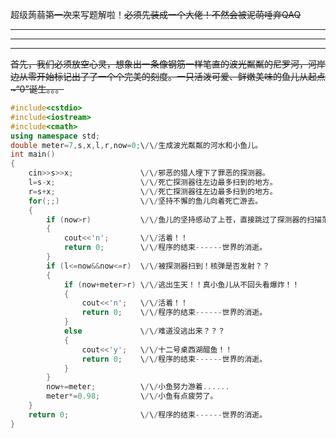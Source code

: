 超级蒟蒻~~第一次~~来写题解啦！~~必须先装成一个大佬！不然会被泥萌唾弃QAQ~~


------------


------------


------------

~~首先，我们必须放空心灵，想象出一条像钢筋一样笔直的波光粼粼的尼罗河，河岸边从零开始标记出了了一个个完美的刻度。一只活泼可爱、鲜嫩美味的鱼儿从起点~“0”诞生。。。~~

```cpp
#include<cstdio>
#include<iostream>
#include<cmath>
using namespace std;
double meter=7,s,x,l,r,now=0;\/\/生成波光粼粼的河水和小鱼儿。 
int main()
{
	cin>>s>>x;               \/\/邪恶的猎人埋下了罪恶的探测器。 
	l=s-x;                   \/\/死亡探测器往左边最多扫到的地方。 
	r=s+x;                   \/\/死亡探测器往左边最多扫到的地方。 
	for(;;)                  \/\/坚持不懈的鱼儿向着死亡游去。 
	{
		if (now>r)           \/\/鱼儿的坚持感动了上苍，直接跳过了探测器的扫描范围。 
		{
			cout<<'n';       \/\/活着！！ 
			return 0;        \/\/程序的结束------世界的消逝。 
		}
		if (l<=now&&now<=r)  \/\/被探测器扫到！核弹是否发射？？ 
		{
			if (now+meter>r) \/\/逃出生天！！真小鱼儿从不回头看爆炸！！ 
			{
				cout<<'n';   \/\/活着！！ 
				return 0;    \/\/程序的结束------世界的消逝。 
			}
			else             \/\/难道没逃出来？？？ 
			{
				cout<<'y';   \/\/十二号桌西湖醋鱼！！ 
				return 0;    \/\/程序的结束------世界的消逝。 
			}
		}
		now+=meter;          \/\/小鱼努力游着...... 
		meter*=0.98;         \/\/小鱼有点疲劳了。 
	}
	return 0;                \/\/程序的结束------世界的消逝。
}
```